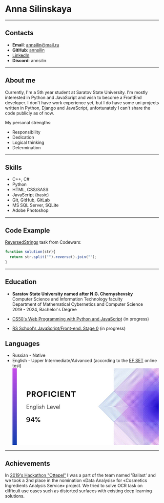 # Anna Silinskaya

---

## Contacts
* **Email**: annsilin@mail.ru
* **GitHub**: [annsilin](https://github.com/annsilin)
* [LinkedIn](https://www.linkedin.com/in/anna-silinskaya/)
* **Discord**: annsilin

---

## About me
Currently, I'm a 5th year student at Saratov State University. 
I'm mostly interested in Python and JavaScript and wish to become a FrontEnd developer. I don't have work experience yet,
but I do have some uni projects written in Python, Django and JavaScript, unfortunately I can't share the code publicly as of now.

My personal strengths:
* Responsibility
* Dedication
* Logical thinking
* Determination

---

## Skills
* C++, C#
* Python
* HTML, CSS/SASS
* JavaScript (basic)
* Git, GitHub, GitLab
* MS SQL Server, SQLite
* Adobe Photoshop

---

## Code Example
[ReversedStrings](https://www.codewars.com/kata/5168bb5dfe9a00b126000018/train/javascript) task from Codewars:
```javascript
function solution(str){
  return str.split("").reverse().join("");
}
```

---

## Education
* **Saratov State University named after N.G. Chernyshevsky**\
Computer Science and Information Technology faculty\
Department of Mathematical Cybernetics and Computer Science\
2019 - 2024, Bachelor's Degree

* [CS50's Web Programming with Python and JavaScript](https://cs50.harvard.edu/web/2020/) (in progress)
* [RS School's JavaScript/Front-end. Stage 0](https://rs.school/js-stage0/) (in progress)

## Languages
* Russian - Native
* English - Upper Intermediate/Advanced (according to the [EF SET](https://www.efset.org/quick-check) online test)
![EF SET online test score](images/efset-eng.jpg)

---

## Achievements

In [2019's Hackathon "Ottepel"](https://www.saratovit.ru/2019/04/24/hakaton-ottepel-vpechatleniya-pobeditelej-i-plany-na-budushhee/) I was a part of the team named 'Ballast' and we took a 2nd place in the
nomination «Data Analysis» for «Cosmetics Ingredients Analysis
Service» project. We tried to solve OCR task on difficult use cases such as distorted surfaces with
existing deep learning solutions. 